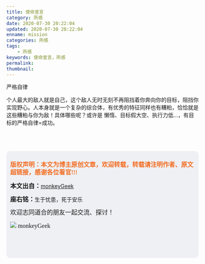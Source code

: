 ```yaml
---
title: 使命宣言
category: 所感
date: 2020-07-30 20:22:04
updated: 2020-07-30 20:22:04
enname: mission
categories: 所感
tags:
	- 所感
keywords: 使命宣言，所感
permalink:
thumbnail:
---
```




<!--more-->

严格自律

个人最大的敌人就是自己，这个敌人无时无刻不再阻挡着你奔向你的目标，阻挡你实现野心。人本身就是一个复杂的综合体，有优秀的特征同样也有糟粕，恰恰就是这些糟粕与你为敌！具体哪些呢？或许是 懒惰、目标假大空、执行力低...，有目标的严格自律=成功。





</br>

</br>

</br>

<script>
var _hmt = _hmt || [];
(function() {
  var hm = document.createElement("script");
  hm.src = "https://hm.baidu.com/hm.js?2f798e6b269c8a40f12bef25d7f1876d";
  var s = document.getElementsByTagName("script")[0]; 
  s.parentNode.insertBefore(hm, s);
})();
</script>

<div style="height:260px; background-color:rgb(238,240,244); padding:10px;border-radius:10px;">
    <p style="color:#f36c21;font:bold 16px/20px 'kaiTi';">
      版权声明：本文为博主原创文章，欢迎转载，转载请注明作者、原文超链接，感谢各位看官!!!
    </p>
    <p>
      <span style="font:bold 16px/20px 'kaiTi';">本文出自：</span><a href="https://monkeyGeek369.github.io">monkeyGeek</a> 
    </p>
    <p>
      <span style="font:bold 16px/20px 'kaiTi';">座右铭：</span><span>生于忧患，死于安乐</span> 
    </p>
    <p>
      <span style="font:16px/20px 'kaiTi';">欢迎志同道合的朋友一起交流、探讨！</span> 
    </p>
    <img style="height:auto; width:auto;flot:left;" src="../../../../image/monkey64.png" /><span style="font:16px/20px 'kaiTi';flot:left;">   monkeyGeek</span>


